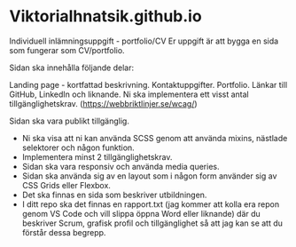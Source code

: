 # ViktoriaIhnatsik.github.io


Individuell inlämningsuppgift - portfolio/CV
Er uppgift är att bygga en sida som fungerar som CV/portfolio.

Sidan ska innehålla följande delar:

Landing page - kortfattad beskrivning.
Kontaktuppgifter.
Portfolio.
Länkar till GitHub, LinkedIn och liknande.
Ni ska implementera ett visst antal tillgänglighetskrav. (https://webbriktlinjer.se/wcag/)

Sidan ska vara publikt tillgänglig. 

- Ni ska visa att ni kan använda SCSS genom att använda mixins, nästlade selektorer och någon funktion.
- Implementera minst 2 tillgänglighetskrav.
- Sidan ska vara responsiv och använda media queries.
- Sidan ska använda sig av en layout som i någon form använder sig av CSS Grids eller Flexbox.
- Det ska finnas en sida som beskriver utbildningen.
- I ditt repo ska det finnas en rapport.txt (jag kommer att kolla era repon genom VS Code och vill slippa öppna Word eller liknande) där du beskriver Scrum, grafisk profil och tillgänglighet så att jag kan se att du förstår dessa begrepp.
